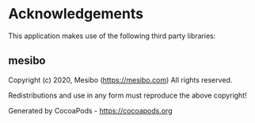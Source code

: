 # Acknowledgements
This application makes use of the following third party libraries:

## mesibo

Copyright (c) 2020, Mesibo (https://mesibo.com)
All rights reserved.

Redistributions and use in any form must reproduce the above copyright!

Generated by CocoaPods - https://cocoapods.org
